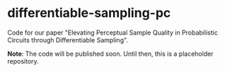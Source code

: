 # differentiable-sampling-pc
Code for our paper "Elevating Perceptual Sample Quality in Probabilistic Circuits through Differentiable Sampling". 

**Note**: The code will be published soon. Until then, this is a placeholder repository.
